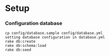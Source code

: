 # Setup

### Configuration database

```
cp config/database.sample config/database.yml
setting database configuration in database.yml
rake db:create
rake db:schema:load
rake db:seed
```
